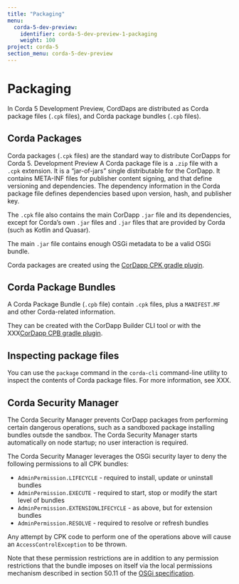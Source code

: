 ```yaml
---
title: "Packaging"
menu:
  corda-5-dev-preview:
    identifier: corda-5-dev-preview-1-packaging
    weight: 100
project: corda-5
section_menu: corda-5-dev-preview
---
```


# Packaging

In Corda 5 Development Preview, CordDaps are distributed as Corda package files (`.cpk` files), and Corda package bundles (`.cpb` files).

## Corda Packages

Corda packages (`.cpk` files) are the standard way to distribute CorDapps for Corda 5. Development Preview A Corda package file is a `.zip` file with a `.cpk` extension. It is a “jar-of-jars” single distributable for the CorDapp. It contains META-INF files for publisher content signing, and that define versioning and dependencies. The dependency information in the Corda package file defines dependencies based upon version, hash, and publisher key.

The `.cpk` file also contains the main CorDapp `.jar` file and its dependencies, except for Corda’s own `.jar` files and `.jar` files that are provided by Corda (such as Kotlin and Quasar).

The main `.jar` file contains enough OSGi metadata to be a valid OSGi bundle.

Corda packages are created using the [CorDapp CPK gradle plugin](packaging/gradleplugin.html).

## Corda Package Bundles

A Corda Package Bundle (`.cpb` file) contain `.cpk` files, plus a `MANIFEST.MF` and other Corda-related information.

They can be created with the CorDapp Builder CLI tool or with the XXX[CorDapp CPB gradle plugin](packaging/gradleplugin.html).

## Inspecting package files

You can use the `package` command in the `corda-cli` command-line utility to inspect the contents of Corda package files. For more information, see XXX.

## Corda Security Manager

The Corda Security Manager prevents CorDapp packages from performing certain dangerous operations, such as a sandboxed package installing bundles outsde the sandbox. The Corda Security Manager starts automatically on node startup; no user interaction is required.

The Corda Security Manager leverages the OSGi security layer to deny the following permissions to all CPK bundles:

* `AdminPermission.LIFECYCLE` - required to install, update or uninstall bundles
* `AdminPermission.EXECUTE` - required to start, stop or modify the start level of bundles
* `AdminPermission.EXTENSIONLIFECYCLE` - as above, but for extension bundles
* `AdminPermission.RESOLVE` - required to resolve or refresh bundles

Any attempt by CPK code to perform one of the operations above will cause an `AccessControlException` to be thrown.

Note that these permission restrictions are in addition to any permission restrictions that the bundle imposes on itself via the local permissions mechanism described in section 50.11 of the [OSGi specification](http://docs.osgi.org/download/r8/osgi.core-8.0.0.pdf).

